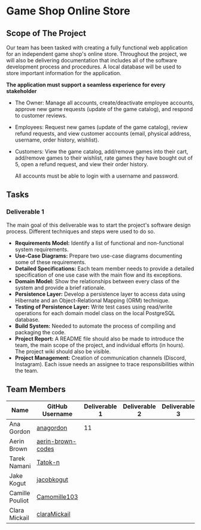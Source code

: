 # Game Shop Online Store

## Scope of The Project

Our team has been tasked with creating a fully functional web application for an independent game shop's online store. Throughout the project, we will also be delivering documentation that includes all of the software development process and procedures. A local database will be used to store important information for the application.

**The application must support a seamless experience for every stakeholder**
- The Owner: Manage all accounts, create/deactivate employee accounts, approve new game requests (update of the game catalog), and respond to customer reviews.
- Employees: Request new games (update of the game catalog), review refund requests, and view customer accounts (email, physical address, username, order history, wishlist). 
- Customers: View the game catalog, add/remove games into their cart, add/remove games to their wishlist, rate games they have bought out of 5, open a refund request, and view their order history.

  All accounts must be able to login with a username and password.

## Tasks

### Deliverable 1

The main goal of this deliverable was to start the project's software design process. Different techniques and steps were used to do so.

- **Requirements Model:** Identify a list of functional and non-functional system requirements.
- **Use-Case Diagrams:** Prepare two use-case diagrams documenting some of these requirements.
- **Detailed Specifications:** Each team member needs to provide a detailed specification of one use case with the main flow and its exceptions.
- **Domain Model:** Show the relationships between every class of the system and provide a brief rationale.
- **Persistence Layer:** Develop a persistence layer to access data using Hibernate and an Object-Relational Mapping (ORM) technique.
- **Testing of Persistence Layer:** Write test cases using read/write operations for each domain model class on the local PostgreSQL database.
- **Build System:** Needed to automate the process of compiling and packaging the code.
- **Project Report:** A README file should also be made to introduce the team, the main scope of the project, and individual efforts (in hours). The project wiki should also be visible.
- **Project Management:** Creation of communication channels (Discord, Instagram). Each issue needs an assignee to trace responsibilities within the team.

## Team Members
| Name | GitHub Username | Deliverable 1 | Deliverable 2 | Deliverable 3 | Total Hours |
| ------------- | ------------- | ------------- | ------------- | ------------- | ------------- |
| Ana Gordon  | [anagordon](https://github.com/anagordon) | 11 | | | 11|
| Aerin Brown | [aerin-brown-codes](https://github.com/aerin-brown-codes) |
| Tarek Namani | [Tatok-n](https://github.com/Tatok-n) |
| Jake Kogut | [jacobkogut](https://github.com/jacobkogut) |
| Camille Pouliot | [Camomille103](https://github.com/Camomille103) |
| Clara Mickail |  [claraMickail](https://github.com/claraMickail) |

